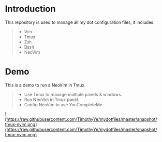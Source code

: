 # Introduction
This repository is used to manage all my dot configuration files, it includes:

>* Vim
>* Tmux
>* Zsh
>* Bash
>* NeoVim

# Demo
This is a demo to run a NeoVim in Tmux.

>* Use Tmux to manage multiple panels & windows.
>* Run NeoVim in Tmux panel.
>* Config NeoVim to use YouCompleteMe.

![https://raw.githubusercontent.com/TimothyYe/mydotfiles/master/snapshot/tmux-nvim.png](https://raw.githubusercontent.com/TimothyYe/mydotfiles/master/snapshot/tmux-nvim.png)

